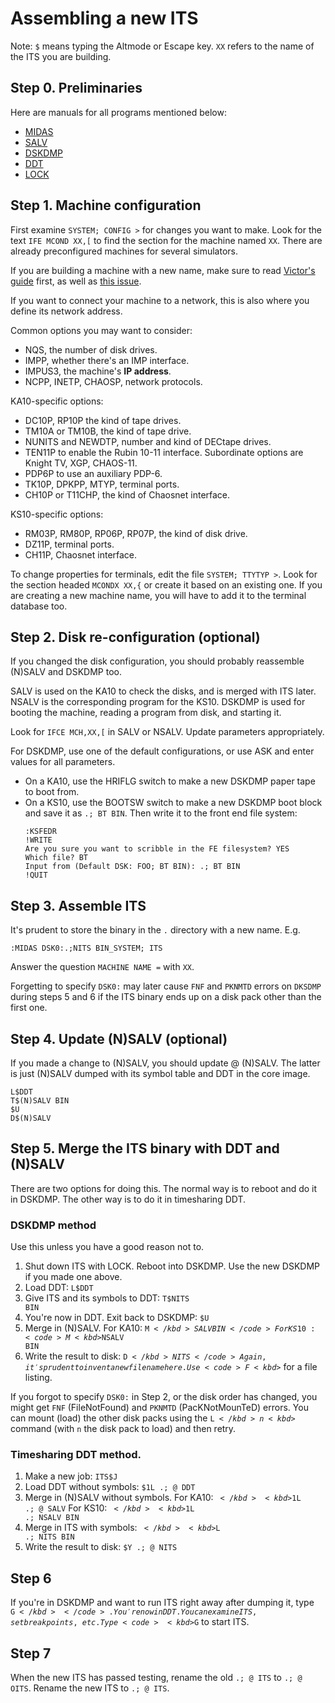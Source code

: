 # Assembling a new ITS

Note: <code><kbd>$</kbd></code> means typing the Altmode or Escape key. `XX` refers to the name of the ITS you are building.

## Step 0. Preliminaries
Here are manuals for all programs mentioned below:
   - [MIDAS](info/midas.26)
   - [SALV](kshack/nsalv.order)
   - [DSKDMP](sysdoc/dskdmp.order)
   - [DDT](_info_/ddtord.1462)
   - [LOCK](_info_/lock.order)

## Step 1. Machine configuration
First examine `SYSTEM; CONFIG >` for changes you want to make.  Look for the text `IFE MCOND XX,[` to find the section for the machine named `XX`. There are already preconfigured machines for several simulators.

If you are building a machine with a new name, make sure to read [Victor's guide](https://its.victor.se/wiki/rename) first, as well as [this issue](https://github.com/PDP-10/its/issues/441).

If you want to connect your machine to a network, this is also where you define its network address.

   Common options you may want to consider:
   - NQS, the number of disk drives.
   - IMPP, whether there's an IMP interface.
   - IMPUS3, the machine's **IP address**.
   - NCPP, INETP, CHAOSP, network protocols.

   KA10-specific options:
   - DC10P, RP10P the kind of tape drives.
   - TM10A or TM10B, the kind of tape drive.
   - NUNITS and NEWDTP, number and kind of DECtape drives.
   - TEN11P to enable the Rubin 10-11 interface.  Subordinate options are Knight TV, XGP, CHAOS-11.
   - PDP6P to use an auxiliary PDP-6.
   - TK10P, DPKPP, MTYP, terminal ports.
   - CH10P or T11CHP, the kind of Chaosnet interface.

   KS10-specific options:
   - RM03P, RM80P, RP06P, RP07P, the kind of disk drive.
   - DZ11P, terminal ports.
   - CH11P, Chaosnet interface.

   To change properties for terminals, edit the file `SYSTEM; TTYTYP >`.
   Look for the section headed `MCONDX XX,{` or create it based on an existing one.
If you are creating a new machine name, you will have to add it to the terminal database too.


## Step 2. Disk re-configuration (optional)
If you changed the disk configuration, you should probably reassemble (N)SALV and DSKDMP too.

   SALV is used on the KA10 to check the disks, and is merged with ITS later.  NSALV is the corresponding program for the KS10.  DSKDMP is used for booting the machine, reading a program from disk, and starting it.

   Look for `IFCE MCH,XX,[` in SALV or NSALV.  Update parameters appropriately.

   For DSKDMP, use one of the default configurations, or use ASK and enter values for all parameters.
   - On a KA10, use the HRIFLG switch to make a new DSKDMP paper tape to boot from.
   - On a KS10, use the BOOTSW switch to make a new DSKDMP boot block and save it as `.; BT BIN`.  Then write it to the front end file system:
     ```
     :KSFEDR
     !WRITE
     Are you sure you want to scribble in the FE filesystem? YES
     Which file? BT
     Input from (Default DSK: FOO; BT BIN): .; BT BIN
     !QUIT
     ```

## Step 3. Assemble ITS
It's prudent to store the binary in the `.` directory with a new name.  E.g.

    :MIDAS DSK0:.;NITS BIN_SYSTEM; ITS

Answer the question `MACHINE NAME =` with `XX`.

Forgetting to specify `DSK0:` may later cause `FNF` and `PKNMTD` errors on `DKSDMP` during steps 5 and 6 if the ITS binary ends up on a disk pack other than the first one.

## Step 4. Update (N)SALV (optional)
If you made a change to (N)SALV, you should update @ (N)SALV.  The latter is just (N)SALV dumped with its symbol table and DDT in the core image.

   ```
   L$DDT
   T$(N)SALV BIN
   $U
   D$(N)SALV
   ```

## Step 5. Merge the ITS binary with DDT and (N)SALV

   There are two options for doing this.  The normal way is to reboot and do it in DSKDMP.  The other way is to do it in timesharing DDT.

### DSKDMP method
Use this unless you have a good reason not to.

  1. Shut down ITS with LOCK.  Reboot into DSKDMP.  Use the new DSKDMP if you made one above.
  2. Load DDT: <code>L<kbd>$</kbd>DDT</code>
  3. Give ITS and its symbols to DDT: <code>T<kbd>$</kbd>NITS BIN</code>
  4. You're now in DDT.  Exit back to DSKDMP: <code><kbd>$</kbd>U</code>
  5. Merge in (N)SALV.  For KA10: <code>M<kbd>$</kbd>SALV BIN</code>  For KS10: <code>M<kbd>$</kbd>NSALV BIN</code>
  6. Write the result to disk: <code>D<kbd>$</kbd>NITS</code>  Again, it's prudent to invent a new file name here.  Use <code>F<kbd>$</kbd></code> for a file listing.

If you forgot to specify `DSK0:` in Step 2, or the disk order has changed, you might get `FNF` (FileNotFound) and `PKNMTD` (PacKNotMounTeD) errors. You can mount (load) the other disk packs using the <code>L<kbd>$</kbd>n<kbd>$</kbd></code> command (with `n` the disk pack to load) and then retry.

### Timesharing DDT method.

   1. Make a new job: <code>ITS<kbd>$</kbd>J</code>
   2. Load DDT without symbols: <code><kbd>$</kbd>1L .; @ DDT</code>
   3. Merge in (N)SALV without symbols.  For KA10: <code><kbd>$</kbd><kbd>$</kbd>1L .; @ SALV</code>  For KS10: <code><kbd>$</kbd><kbd>$</kbd>1L .; NSALV BIN</code>
   4. Merge in ITS with symbols: <code><kbd>$</kbd><kbd>$</kbd>L .; NITS BIN</code>
   5. Write the result to disk: <code><kbd>$</kbd>Y .; @ NITS</code>

## Step 6
If you're in DSKDMP and want to run ITS right away after dumping it, type <code>G<kbd>$</kbd></code>.  You're now in DDT.  You can examine ITS, set breakpoints, etc.  Type <code><kbd>$</kbd>G</code> to start ITS.

## Step 7
When the new ITS has passed testing, rename the old `.; @ ITS` to `.; @ OITS`.  Rename the new ITS to `.; @ ITS`.
